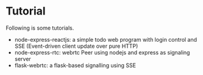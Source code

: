 # Tutorial

Following is some tutorials.

* node-express-reactjs: a simple todo web program with login control and SSE (Event-driven client update over pure HTTP)
* node-express-rtc: webrtc Peer using nodejs and express as signaling server
* flask-webrtc: a flask-based signalling using SSE

